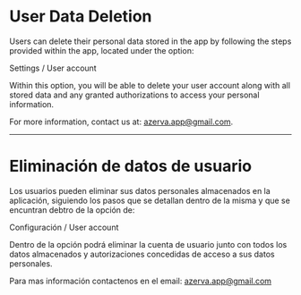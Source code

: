 # User Data Deletion

Users can delete their personal data stored in the app by following the steps provided within the app, 
located under the option:

Settings / User account

Within this option, you will be able to delete your user account along with all stored data and any granted 
authorizations to access your personal information.

For more information, contact us at: azerva.app@gmail.com.

---------------------------------------------------------------------------------------------

# Eliminación de datos de usuario

Los usuarios pueden eliminar sus datos personales almacenados en la aplicación,
siguiendo los pasos que se detallan dentro de la misma y que se encuntran debtro de 
la opción de:

Configuración / User account

Dentro de la opción podrá eliminar la cuenta de usuario junto con todos los datos almacenados
y autorizaciones concedidas de acceso a sus datos personales.

Para mas información contactenos en el email: azerva.app@gmail.com
